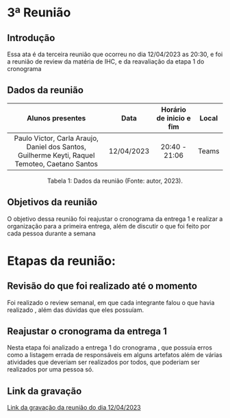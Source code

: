 # 3ª Reunião

## Introdução

Essa ata  é da terceira reunião que ocorreu no dia 12/04/2023 as 20:30, e foi a reunião de review da matéria de IHC, e da reavaliação da etapa 1 do cronograma


## Dados da reunião

|                                    Alunos presentes                                     |    Data    | Horário de inicio e fim |      Local       |
| :-------------------------------------------------------------------------------------: | :--------: | :---------------------: | :--------------: |
| Paulo Victor, Carla Araujo, Daniel dos Santos, Guilherme Keyti, Raquel Temoteo,  Caetano Santos  | 12/04/2023 |      20:40 - 21:06     |  Teams |

<div style="text-align: center">
<p> Tabela 1: Dados da reunião (Fonte: autor, 2023). </p>
</div>


## Objetivos da reunião

 O objetivo dessa reunião foi reajustar o cronograma da entrega 1 e realizar a organização para a primeira entrega, além de discutir o que foi feito por cada pessoa durante a semana


# Etapas da reunião:

## Revisão do que foi realizado até o momento

Foi realizado o review semanal, em que cada integrante falou o que havia realizado , além das dúvidas que eles possuíam.



##  Reajustar o cronograma da entrega 1

Nesta etapa foi analizado a entrega 1 do cronograma , que possuia erros como a listagem errada de responsáveis em alguns artefatos  além de várias atividades que deveriam ser realizados por todos, que poderiam ser realizados por uma pessoa só.




## Link da gravação

[Link da gravação da reunião do dia 12/04/2023](https://youtu.be/cVJU8SHvTbI)
